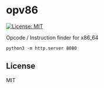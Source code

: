 # opv86
[![License: MIT](https://img.shields.io/badge/License-MIT-yellow.svg)](https://opensource.org/licenses/MIT)

Opcode / Instruction finder for x86_64

```
python3 -m http.server 8080
```

## License

MIT

